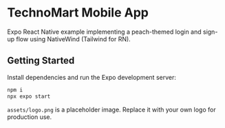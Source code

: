 # TechnoMart Mobile App

Expo React Native example implementing a peach-themed login and sign-up flow using NativeWind (Tailwind for RN).

## Getting Started

Install dependencies and run the Expo development server:

```bash
npm i
npx expo start
```

`assets/logo.png` is a placeholder image. Replace it with your own logo for production use.
